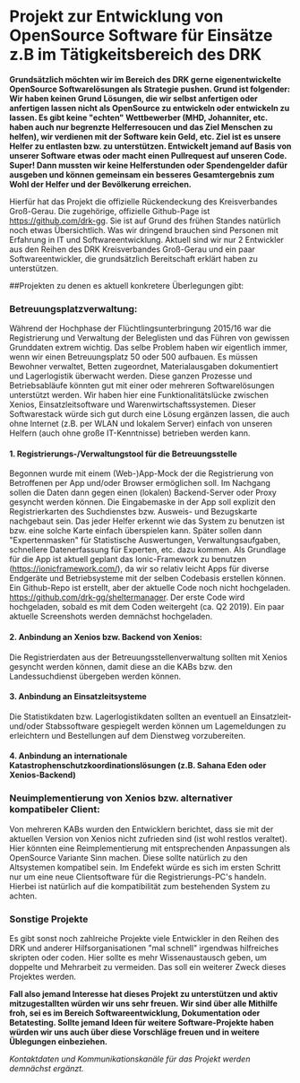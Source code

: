 # Projekt zur Entwicklung von OpenSource Software für Einsätze z.B im Tätigkeitsbereich des DRK
**Grundsätzlich möchten wir im Bereich des DRK gerne eigenentwickelte OpenSource Softwarelösungen als Strategie pushen. Grund ist folgender: Wir haben keinen Grund Lösungen, die wir selbst anfertigen oder anfertigen lassen nicht als OpenSource zu entwickeln  oder entwickeln zu lassen. Es gibt keine "echten" Wettbewerber (MHD, Johanniter, etc. haben auch nur begrenzte Helferresoucen und das Ziel Menschen zu helfen), wir verdienen mit der Software kein Geld, etc.
Ziel ist es unsere Helfer zu entlasten bzw. zu unterstützen. Entwickelt jemand auf Basis von unserer Software etwas oder macht einen Pullrequest auf unseren Code. Super! Dann mussten wir keine Helferstunden oder Spendengelder dafür ausgeben und können gemeinsam ein besseres Gesamtergebnis zum Wohl der Helfer und der Bevölkerung erreichen.**


Hierfür hat das Projekt die offizielle Rückendeckung des Kreisverbandes Groß-Gerau.
Die zugehörige, offizielle Github-Page ist https://github.com/drk-gg. Sie ist auf Grund des frühen Standes natürlich noch etwas Übersichtlich. Was wir dringend brauchen sind Personen mit Erfahrung in IT und Softwareentwicklung. Aktuell sind wir nur 2 Entwickler aus den Reihen des DRK Kreisverbandes Groß-Gerau und ein paar Softwareentwickler, die grundsätzlich Bereitschaft erklärt haben zu unterstützen.


##Projekten zu denen es aktuell konkretere Überlegungen gibt:


### Betreuungsplatzverwaltung:

Während der Hochphase der Flüchtlingsunterbringung 2015/16 war die Registrierung und Verwaltung der Beleglisten und das Führen von gewissen Grunddaten extrem wichtig. Das selbe Problem haben wir eigentlich immer, wenn wir einen Betreuungsplatz 50 oder 500 aufbauen. Es müssen Bewohner verwaltet, Betten zugeordnet, Materialausgaben dokumentiert und Lagerlogistik überwacht werden. Diese ganzen Prozesse und Betriebsabläufe könnten gut mit einer oder mehreren Softwarelösungen unterstützt werden. Wir haben hier eine Funktionalitätslücke zwischen Xenios, Einsatzleitsoftware und Warenwirtschaftssystemen. Dieser Softwarestack würde sich gut durch eine Lösung ergänzen lassen, die auch ohne Internet (z.B. per WLAN und lokalem Server) einfach von unseren Helfern (auch ohne große IT-Kenntnisse) betrieben werden kann. 

#### 1. Registrierungs-/Verwaltungstool für die Betreuungsstelle

Begonnen wurde mit einem (Web-)App-Mock der die Registrierung von Betroffenen per App und/oder Browser ermöglichen soll. Im Nachgang sollen die Daten dann gegen einen (lokalen) Backend-Server oder Proxy gesyncht werden können. Die Eingabemaske in der App soll explizit den Registrierkarten des Suchdienstes bzw. Ausweis- und Bezugskarte nachgebaut sein. Das jeder Helfer erkennt wie das System zu benutzen ist bzw. eine solche Karte einfach überspielen kann. Später sollen dann "Expertenmasken" für Statistische Auswertungen, Verwaltungsaufgaben, schnellere Datenerfassung für Experten, etc. dazu kommen.
Als Grundlage für die App ist aktuell geplant das Ionic-Framework zu benutzen (https://ionicframework.com/), da wir so relativ leicht Apps für diverse Endgeräte und Betriebsysteme mit der selben Codebasis erstellen können.
Ein Github-Repo ist erstellt, aber der aktuelle Code noch nicht hochgeladen. https://github.com/drk-gg/sheltermanager. Der erste Code wird hochgeladen, sobald es mit dem Coden weitergeht (ca. Q2 2019).
    Ein paar aktuelle Screenshots werden demnächst hochgeladen.

#### 2. Anbindung an Xenios bzw. Backend von Xenios:

Die Registrierdaten aus der Betreuungsstellenverwaltung sollten mit Xenios gesyncht werden können, damit diese an die KABs bzw. den Landessuchdienst übergeben werden können.

#### 3. Anbindung an Einsatzleitsysteme

Die Statistikdaten bzw. Lagerlogistikdaten sollten an eventuell an Einsatzleit- und/oder Stabssoftware gespiegelt werden können um Lagemeldungen zu erleichtern und Bestellungen auf dem Dienstweg vorzubereiten.

#### 4. Anbindung an internationale Katastrophenschutzkoordinationslösungen (z.B. Sahana Eden oder Xenios-Backend)

### Neuimplementierung von Xenios bzw. alternativer kompatibeler Client:

Von mehreren KABs wurden den Entwicklern berichtet, dass sie mit der aktuellen Version von Xenios nicht zufrieden sind (ist wohl restlos veraltet). Hier könnten eine Reimplementierung mit entsprechenden Anpassungen als OpenSource Variante Sinn machen. Diese sollte natürlich zu den Altsystemen kompatibel sein. Im Endefekt würde es sich im ersten Schritt nur um eine neue Clientsoftware für die Registrierungs-PC's handeln. Hierbei ist natürlich auf die kompatibilität zum bestehenden System zu achten.

### Sonstige Projekte

Es gibt sonst noch zahlreiche Projekte viele Entwickler in den Reihen des DRK und anderer Hilfsorganisationen "mal schnell" irgendwas hilfreiches skripten oder coden. Hier sollte es mehr Wissenaustausch geben, um doppelte und Mehrarbeit zu vermeiden. Das soll ein weiterer Zweck dieses Projektes werden.

**Fall also jemand Interesse hat dieses Projekt zu unterstützen und aktiv mitzugestallten würden wir uns sehr freuen. Wir sind über alle Mithilfe froh, sei es im Bereich Softwareentwicklung, Dokumentation oder Betatesting. Sollte jemand Ideen für weitere Software-Projekte haben würden wir uns auch über diese Vorschläge freuen und in weitere Üblegungen einbeziehen.**

*Kontaktdaten und Kommunikationskanäle für das Projekt werden demnächst ergänzt.*
